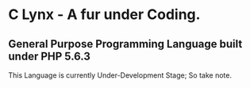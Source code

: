 # C Lynx - A fur under Coding.

## General Purpose Programming Language built under PHP 5.6.3

This Language is currently Under-Development Stage; So take note.
